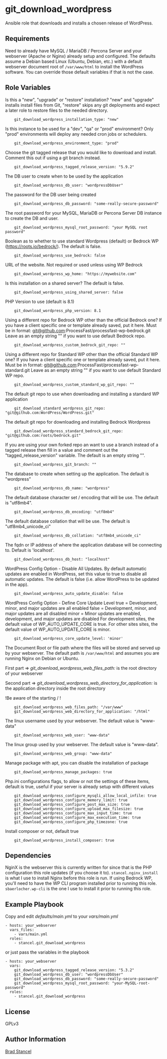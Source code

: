 git_download_wordpress
======================

Ansible role that downloads and installs a chosen release of WordPress.

Requirements
------------

Need to already have MySQL / MariaDB / Percona Server and your webserver (Apache or Nginx) already setup and configured. The defaults assume a Debian based Linux (Ubuntu, Debian, etc.) with a default webserver document root of `/var/www/html` to install the WordPress software. You can override those default variables if that is not the case.

Role Variables
--------------

Is this a "new", "upgrade" or "restore" installation? "new" and "upgrade" installs install files from Git, "restore" skips any git deployments and expect a later role to restore files to the needed directory.

```
	git_download_wordpress_installation_type: "new"
```

Is this instance to be used for a "dev", "qa" or "prod" environment? Only "prod" environments will deploy any needed cron jobs or schedulers.

```
	git_download_wordpress_environment_type: "prod"
```

Choose the git tagged release that you would like to download and install. Comment this out if using a git branch instead.

```
	git_download_wordpress_tagged_release_version: "5.9.2"
```

The DB user to create when to be used by the application

```
	git_download_wordpress_db_user: "wordpressDbUser"
```

The password for the DB user being created

```
	git_download_wordpress_db_password: "some-really-secure-password"
```

The root password for your MySQL, MariaDB or Percona Server DB instance to create the DB and user.

```
	git_download_wordpress_mysql_root_password: "your MySQL root password"
```

Boolean as to whether to use standard Wordpress (default) or Bedrock WP (https://roots.io/bedrock/). The default is false.

```
	git_download_wordpress_use_bedrock: false
```

URL of the website. Not required or used unless using WP Bedrock

```
	git_download_wordpress_wp_home: "https://mywebsite.com"
```

Is this installation on a shared server? The default is false.

```
	git_download_wordpress_using_shared_server: false
```

PHP Version to use (default is 8.1)

```
    git_download_wordpress_php_version: 8.1
```

Using a different repo for Bedrock WP other than the official Bedrock one? 
If you have a client specific one or template already saved, put it here. Must be in format: git@github.com:ProcessFast/processfast-wp-bedrock.git
Leave as an empty string "" if you want to use default Bedrock repo.

```
    git_download_wordpress_custom_bedrock_git_repo: ""
```

Using a different repo for Standard WP other than the official Standard WP one? 
If you have a client specific one or template already saved, put it here. Must be in format: git@github.com:ProcessFast/processfast-wp-standard.git
Leave as an empty string "" if you want to use default Standard WP repo.

```
    git_download_wordpress_custom_standard_wp_git_repo: ""
```

The default git repo to use when downloading and installing a standard WP application

```
	git_download_standard_wordpress_git_repo: "git@github.com:WordPress/WordPress.git"
```

The default git repo for downloading and installing Bedrock Wordpress

```
	git_download_wordpress_standard_bedrock_git_repo: "git@github.com:roots/bedrock.git"
```

If you are using your own forked repo an want to use a branch instead of a tagged release then fill in a value and comment out the "tagged_release_version" variable. The default is an empty string "".

```
	git_download_wordpress_git_branch: ""
```

The database to create when setting up the application. The default is "wordpress"

```
	git_download_wordpress_db_name: "wordpress"
```

The default database character set / encoding that will be use. The default is "utf8mb4".

```
	git_download_wordpress_db_encoding: "utf8mb4"
```

The default database collation that will be use. The default is "utf8mb4_unicode_ci"

```
	git_download_wordpress_db_collation: "utf8mb4_unicode_ci"
```

The fqdn or IP address of where the application database will be connecting to. Default is 'localhost'.

```
	git_download_wordpress_db_host: "localhost"
```

WordPress Config Option - Disable All Updates. By default automatic updates are enabled in WordPress, set this value to true to disable all automatic updates. The default is false (i.e. allow WordPress to be updated in the app).

```
	git_download_wordpress_auto_update_disable: false
```

WordPress Config Option - Define Core Update Level
true  = Development, minor, and major updates are all enabled
false = Development, minor, and major updates are all disabled
minor = Minor updates are enabled, development, and major updates are disabled
For development sites, the default value of WP_AUTO_UPDATE_CORE is true. For other sites sites, the default value of WP_AUTO_UPDATE_CORE is minor.

```
	git_download_wordpress_core_update_level: 'minor'
```

The Document Root or file path where the files will be stored and served up by your webserver. The default path is `/var/www/html` and assumes you are running Nginx on Debian or Ubuntu.

First part => *git_download_wordpress_web_files_path:* is the root directory of your webserver

Second part =>  *git_download_wordpress_web_directory_for_application:* is the application directory inside the root directory

!Be aware of the starting / !

```
	git_download_wordpress_web_files_path: "/var/www"
	git_download_wordpress_web_directory_for_application: "/html"
```

The linux username used by your webserver. The default value is "www-data"

```
	git_download_wordpress_web_user: "www-data"
```
The linux group used by your webserver. The default value is "www-data".

```
	git_download_wordpress_web_group: "www-data"
```
Manage package with apt, you can disable the installation of package

```
	git_download_wordpress_manage_packages: true
```

Php.ini configurations flags, to allow or not the settings of these items, default is true, useful if your server is already setup with different values

```
	git_download_wordpress_configure_mysqli_allow_local_infile: true
	git_download_wordpress_configure_memory_limit: true
	git_download_wordpress_configure_post_max_size: true
	git_download_wordpress_configure_upload_max_filesize: true
	git_download_wordpress_configure_max_input_time: true
	git_download_wordpress_configure_max_execution_time: true
	git_download_wordpress_configure_php_timezone: true
```

Install composer or not, default true

```
	git_download_wordpress_install_composer: true
```


Dependencies
------------

NginX is the webserver this is currently written for since that is the PHP configuration this role updates (if you choose it to). `stancel.nginx_install` is what I use to install Nginx before this role is run. If using Bedrock WP, you'll need to have the WP CLI program installed prior to running this role. `sbaerlocher.wp-cli` is the one I use to install it prior to running this role.

Example Playbook
----------------

Copy and edit *defaults/main.yml* to your *vars/main.yml*

	- hosts: your_webserver
	  vars_files:
	    - vars/main.yml
	  roles:
	    - stancel.git_download_wordpress


or just pass the variables in the playbook


	- hosts: your_webserver 
	  vars:
		git_download_wordpress_tagged_release_version: "5.3.2"
		git_download_wordpress_db_user: "wordpressDbUser"
		git_download_wordpress_db_password: "some-really-secure-password"
		git_download_wordpress_mysql_root_password: "your-MySQL-root-password"
	  roles:
	    - stancel.git_download_wordpress

License
-------

GPLv3

Author Information
------------------

[Brad Stancel](https://github.com/stancel) 

